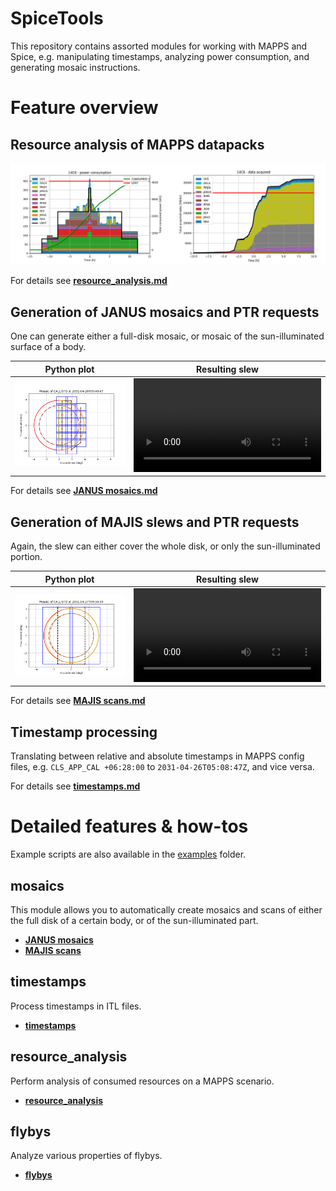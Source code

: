 # SpiceTools
This repository contains assorted modules for working with MAPPS and
Spice, e.g. manipulating timestamps, analyzing power consumption,
and generating mosaic instructions.

# Feature overview

## Resource analysis of MAPPS datapacks

![](doc/img/power_data_graph.png)

For details see **[resource_analysis.md](doc/resource_analysis.md)**

## Generation of JANUS mosaics and PTR requests

One can generate either a full-disk mosaic, or mosaic of the sun-illuminated
surface of a body.

| Python plot | Resulting slew |
| :--------: | :--------: |
| <img src="doc/img/mosaic_14C6_sunside_JANUS.png" width="450"> | ![](doc/img/video_14C6_sunside_JANUS.mp4) |

For details see **[JANUS mosaics.md](doc/JANUS_mosaics.md)**

## Generation of MAJIS slews and PTR requests
Again, the slew can either cover the whole disk, or only the sun-illuminated portion.

| Python plot | Resulting slew |
| :--------: | :--------: |
| <img src="doc/img/scan_22C11_full_MAJIS.png" width="450"> | ![](doc/img/video_22C11_full_MAJIS.mp4) |

For details see **[MAJIS scans.md](doc/MAJIS_scans.md)**

## Timestamp processing
Translating between relative and absolute timestamps in MAPPS config files, e.g.
`CLS_APP_CAL +06:28:00` to `2031-04-26T05:08:47Z`, and vice versa.

For details see **[timestamps.md](doc/timestamps.md)**

# Detailed features & how-tos

Example scripts are also available in the [examples](examples/) folder.

## mosaics
This module allows you to automatically create mosaics and scans of either the full
disk of a certain body, or of the sun-illuminated part.

 - **[JANUS mosaics](doc/JANUS_mosaics.md)**
 - **[MAJIS scans](doc/MAJIS_scans.md)**


## timestamps
Process timestamps in ITL files.

 - **[timestamps](doc/timestamps.md)**


## resource_analysis
Perform analysis of consumed resources on a MAPPS scenario.

 - **[resource_analysis](doc/resource_analysis.md)**

## flybys
Analyze various properties of flybys.

 - **[flybys](doc/flybys.md)**
